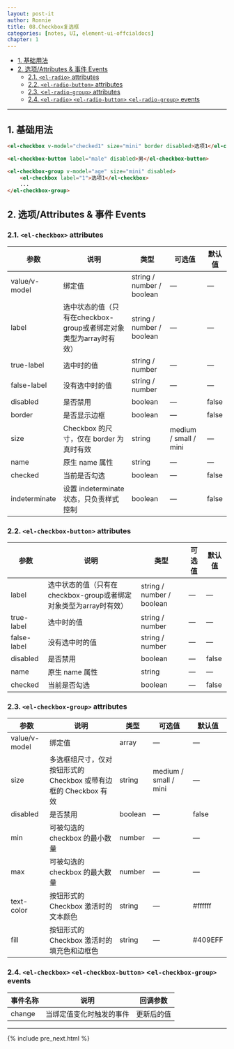 ```yaml
---
layout: post-it
author: Ronnie
title: 08.Checkbox复选框
categories: [notes, UI, element-ui-offcialdocs]
chapter: 1
---
```


<!-- TOC -->

- [1. 基础用法](#1-基础用法)
- [2. 选项/Attributes & 事件 Events](#2-选项attributes--事件-events)
    - [2.1. `<el-radio>` attributes](#21-el-radio-attributes)
    - [2.2. `<el-radio-button>` attributes](#22-el-radio-button-attributes)
    - [2.3. <`el-radio-group>` attributes](#23-el-radio-group-attributes)
    - [2.4. `<el-radio>` `<el-radio-button>` <`el-radio-group>` events](#24-el-radio-el-radio-button-el-radio-group-events)

<!-- /TOC -->

---

## 1. 基础用法

```html
<el-checkbox v-model="checked1" size="mini" border disabled>选项1</el-checkbox>

<el-checkbox-button label="male" disabled>男</el-checkbox-button>

<el-checkbox-group v-model="age" size="mini" disabled>
    <el-checkbox label="1">选项1</el-checkbox>
    ...
</el-checkbox-group>
```

## 2. 选项/Attributes & 事件 Events

### 2.1. `<el-checkbox>` attributes

参数    |说明	 |类型	|可选值	|默认值
---     |---     |---   |---   |---
value/v-model	|绑定值	|string / number / boolean	|—	|—
label	|选中状态的值（只有在checkbox-group或者绑定对象类型为array时有效）	|string / number / boolean	|—	|—
true-label	|选中时的值	|string / number	|—	|—
false-label	|没有选中时的值	|string / number	|—	|—
disabled	|是否禁用	|boolean	|—	|false
border	|是否显示边框	|boolean	|—	|false
size	|Checkbox 的尺寸，仅在 border 为真时有效	|string	|medium / small / mini	|—
name	|原生 name 属性	|string	|—	|—
checked	|当前是否勾选	|boolean	|—	|false
indeterminate	|设置 indeterminate 状态，只负责样式控制	|boolean	|—	|false

### 2.2. `<el-checkbox-button>` attributes

参数    |说明	 |类型	|可选值	|默认值
---     |---     |---   |---   |---
label	|选中状态的值（只有在checkbox-group或者绑定对象类型为array时有效）	|string / number / boolean	|—	|—
true-label	|选中时的值	|string / number	|—	|—
false-label	|没有选中时的值	|string / number	|—	|—
disabled	|是否禁用	|boolean	|—	|false
name	|原生 name 属性	|string	|—	|—
checked	|当前是否勾选	|boolean	|—	|false

### 2.3. `<el-checkbox-group>` attributes
参数    |说明	 |类型	|可选值	|默认值
---     |---     |---   |---   |---
value/v-model	|绑定值	|array	|—	|—
size	|多选框组尺寸，仅对按钮形式的 Checkbox 或带有边框的 Checkbox 有效	|string	|medium / small / mini	|—
disabled	|是否禁用	|boolean	|—	|false
min	|可被勾选的 checkbox 的最小数量	|number	|—	|—
max	|可被勾选的 checkbox 的最大数量	|number	|—	|—
text-color	|按钮形式的 Checkbox 激活时的文本颜色	|string	|—	|#ffffff
fill	|按钮形式的 Checkbox 激活时的填充色和边框色	|string	|—	|#409EFF


### 2.4. `<el-checkbox>` `<el-checkbox-button>` <`el-checkbox-group>` events
事件名称	|说明	|回调参数
--- | --- | ---
change	|当绑定值变化时触发的事件	|更新后的值

---

{% include pre_next.html %}
